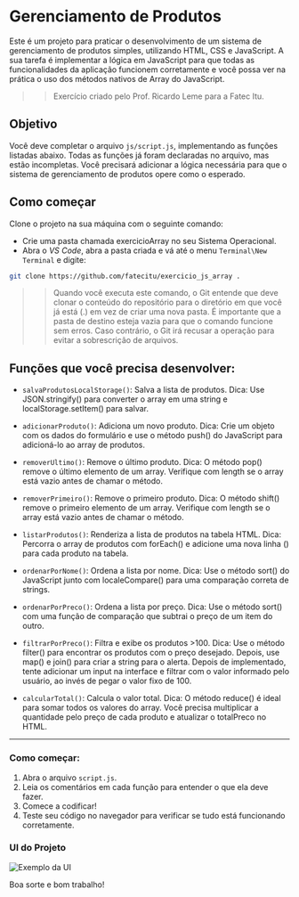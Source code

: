 # Gerenciamento de Produtos

Este é um projeto para praticar o desenvolvimento de um sistema de gerenciamento de produtos simples, utilizando HTML, CSS e JavaScript. A sua tarefa é implementar a lógica em JavaScript para que todas as funcionalidades da aplicação funcionem corretamente e você possa ver na prática o uso dos métodos nativos de Array do JavaScript.

>> Exercício criado pelo Prof. Ricardo Leme para a Fatec Itu.

## Objetivo

Você deve completar o arquivo `js/script.js`, implementando as funções listadas abaixo. Todas as funções já foram declaradas no arquivo, mas estão incompletas. Você precisará adicionar a lógica necessária para que o sistema de gerenciamento de produtos opere como o esperado.

## Como começar
Clone o projeto na sua máquina com o seguinte comando:

* Crie uma pasta chamada exercicioArray no seu Sistema Operacional.
* Abra o _VS Code_, abra a pasta criada e vá até o menu `Terminal\New Terminal` e digite:
```bash
git clone https://github.com/fatecitu/exercicio_js_array .
```
>>Quando você executa este comando, o Git entende que deve clonar o conteúdo do repositório para o diretório em que você já está (.) em vez de criar uma nova pasta. É importante que a pasta de destino esteja vazia para que o comando funcione sem erros. Caso contrário, o Git irá recusar a operação para evitar a sobrescrição de arquivos.

## Funções que você precisa desenvolver:

* `salvaProdutosLocalStorage()`: Salva a lista de produtos. Dica: Use JSON.stringify() para converter o array em uma string e localStorage.setItem() para salvar.

* `adicionarProduto()`: Adiciona um novo produto. Dica: Crie um objeto com os dados do formulário e use o método push() do JavaScript para adicioná-lo ao array de produtos.

* `removerUltimo()`: Remove o último produto. Dica: O método pop() remove o último elemento de um array. Verifique com length se o array está vazio antes de chamar o método.

* `removerPrimeiro()`: Remove o primeiro produto. Dica: O método shift() remove o primeiro elemento de um array. Verifique com length se o array está vazio antes de chamar o método.

* `listarProdutos()`: Renderiza a lista de produtos na tabela HTML. Dica: Percorra o array de produtos com forEach() e adicione uma nova linha (<tr>) para cada produto na tabela.

* `ordenarPorNome()`: Ordena a lista por nome. Dica: Use o método sort() do JavaScript junto com localeCompare() para uma comparação correta de strings.

* `ordenarPorPreco()`: Ordena a lista por preço. Dica: Use o método sort() com uma função de comparação que subtrai o preço de um item do outro.

* `filtrarPorPreco()`: Filtra e exibe os produtos >100. Dica: Use o método filter() para encontrar os produtos com o preço desejado. Depois, use map() e join() para criar a string para o alerta.
Depois de implementado, tente adicionar um input na interface e filtrar com o valor informado pelo usuário, ao invés de pegar o valor fixo de 100.

* `calcularTotal()`: Calcula o valor total. Dica: O método reduce() é ideal para somar todos os valores do array. Você precisa multiplicar a quantidade pelo preço de cada produto e atualizar o <td> totalPreco no HTML.

---

### Como começar:

1.  Abra o arquivo `script.js`.
2.  Leia os comentários em cada função para entender o que ela deve fazer.
3.  Comece a codificar!
4.  Teste seu código no navegador para verificar se tudo está funcionando corretamente.

### UI do Projeto
![Exemplo da UI](images/exemploUI.png)

Boa sorte e bom trabalho!